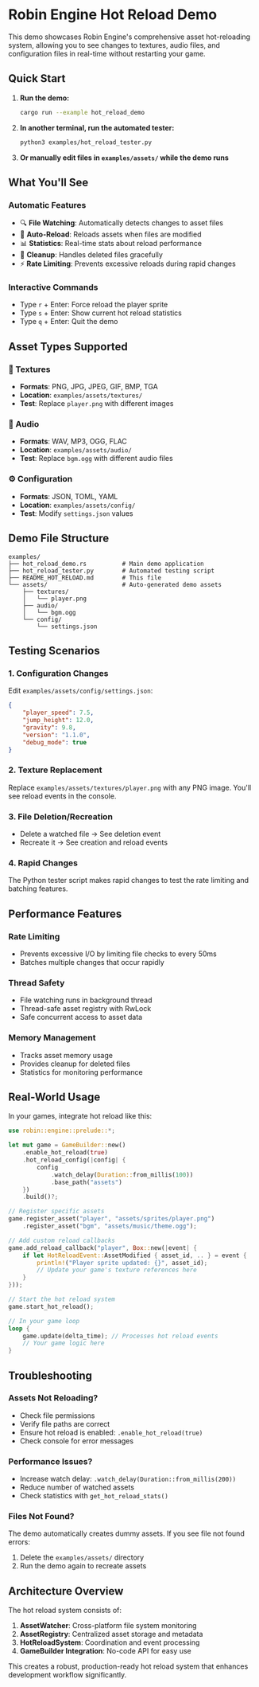 # Robin Engine Hot Reload Demo

This demo showcases Robin Engine's comprehensive asset hot-reloading system, allowing you to see changes to textures, audio files, and configuration files in real-time without restarting your game.

## Quick Start

1. **Run the demo:**
   ```bash
   cargo run --example hot_reload_demo
   ```

2. **In another terminal, run the automated tester:**
   ```bash
   python3 examples/hot_reload_tester.py
   ```

3. **Or manually edit files in `examples/assets/` while the demo runs**

## What You'll See

### Automatic Features
- 🔍 **File Watching**: Automatically detects changes to asset files
- 🔄 **Auto-Reload**: Reloads assets when files are modified
- 📊 **Statistics**: Real-time stats about reload performance
- 🧹 **Cleanup**: Handles deleted files gracefully
- ⚡ **Rate Limiting**: Prevents excessive reloads during rapid changes

### Interactive Commands
- Type `r` + Enter: Force reload the player sprite
- Type `s` + Enter: Show current hot reload statistics
- Type `q` + Enter: Quit the demo

## Asset Types Supported

### 🎨 Textures
- **Formats**: PNG, JPG, JPEG, GIF, BMP, TGA
- **Location**: `examples/assets/textures/`
- **Test**: Replace `player.png` with different images

### 🎵 Audio
- **Formats**: WAV, MP3, OGG, FLAC
- **Location**: `examples/assets/audio/`
- **Test**: Replace `bgm.ogg` with different audio files

### ⚙️ Configuration
- **Formats**: JSON, TOML, YAML
- **Location**: `examples/assets/config/`
- **Test**: Modify `settings.json` values

## Demo File Structure

```
examples/
├── hot_reload_demo.rs          # Main demo application
├── hot_reload_tester.py        # Automated testing script
├── README_HOT_RELOAD.md        # This file
└── assets/                     # Auto-generated demo assets
    ├── textures/
    │   └── player.png
    ├── audio/
    │   └── bgm.ogg
    └── config/
        └── settings.json
```

## Testing Scenarios

### 1. Configuration Changes
Edit `examples/assets/config/settings.json`:
```json
{
    "player_speed": 7.5,
    "jump_height": 12.0,
    "gravity": 9.8,
    "version": "1.1.0",
    "debug_mode": true
}
```

### 2. Texture Replacement
Replace `examples/assets/textures/player.png` with any PNG image. You'll see reload events in the console.

### 3. File Deletion/Recreation
- Delete a watched file → See deletion event
- Recreate it → See creation and reload events

### 4. Rapid Changes
The Python tester script makes rapid changes to test the rate limiting and batching features.

## Performance Features

### Rate Limiting
- Prevents excessive I/O by limiting file checks to every 50ms
- Batches multiple changes that occur rapidly

### Thread Safety
- File watching runs in background thread
- Thread-safe asset registry with RwLock
- Safe concurrent access to asset data

### Memory Management
- Tracks asset memory usage
- Provides cleanup for deleted files
- Statistics for monitoring performance

## Real-World Usage

In your games, integrate hot reload like this:

```rust
use robin::engine::prelude::*;

let mut game = GameBuilder::new()
    .enable_hot_reload(true)
    .hot_reload_config(|config| {
        config
            .watch_delay(Duration::from_millis(100))
            .base_path("assets")
    })
    .build()?;

// Register specific assets
game.register_asset("player", "assets/sprites/player.png")
    .register_asset("bgm", "assets/music/theme.ogg");

// Add custom reload callbacks
game.add_reload_callback("player", Box::new(|event| {
    if let HotReloadEvent::AssetModified { asset_id, .. } = event {
        println!("Player sprite updated: {}", asset_id);
        // Update your game's texture references here
    }
}));

// Start the hot reload system
game.start_hot_reload();

// In your game loop
loop {
    game.update(delta_time); // Processes hot reload events
    // Your game logic here
}
```

## Troubleshooting

### Assets Not Reloading?
- Check file permissions
- Verify file paths are correct
- Ensure hot reload is enabled: `.enable_hot_reload(true)`
- Check console for error messages

### Performance Issues?
- Increase watch delay: `.watch_delay(Duration::from_millis(200))`
- Reduce number of watched assets
- Check statistics with `get_hot_reload_stats()`

### Files Not Found?
The demo automatically creates dummy assets. If you see file not found errors:
1. Delete the `examples/assets/` directory
2. Run the demo again to recreate assets

## Architecture Overview

The hot reload system consists of:

1. **AssetWatcher**: Cross-platform file system monitoring
2. **AssetRegistry**: Centralized asset storage and metadata
3. **HotReloadSystem**: Coordination and event processing
4. **GameBuilder Integration**: No-code API for easy use

This creates a robust, production-ready hot reload system that enhances development workflow significantly.
